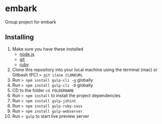 # embark
Group project for embark


## Installing
1. Make sure you have these installed
	- [node.js](http://nodejs.org/)
	- [git](http://git-scm.com/)
	- [ruby](http://gulpjs.com/)
2. Clone this repository into your local machine using the terminal (mac) or Gitbash (PC) `> git clone CLONEURL`
3. Run `> npm install gulp-cli -g` globally
3. Run `> npm install gulp-cli -D` globally
3. CD to the folder `cd FOLDERNAME`
4. Run `> npm install` to install the project dependencies
4. Run `> npm install gulp-jshint`
4. Run `> npm install gulp-ruby-sass`
4. Run `> npm install gulp-webserver`
5. Run `> gulp` to start live preview server
